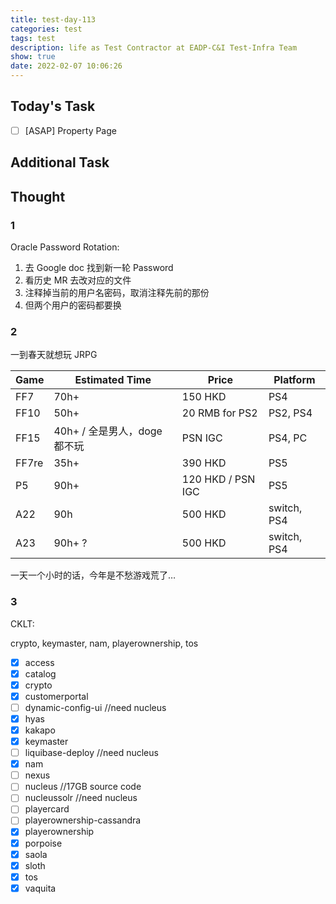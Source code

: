 ```yaml
---
title: test-day-113
categories: test
tags: test
description: life as Test Contractor at EADP-C&I Test-Infra Team
show: true
date: 2022-02-07 10:06:26
---
```

## Today's Task
- [ ] [ASAP] Property Page

## Additional Task 

## Thought

### 1

Oracle Password Rotation:

1. 去 Google doc 找到新一轮 Password
2. 看历史 MR 去改对应的文件
3. 注释掉当前的用户名密码，取消注释先前的那份
4. 但两个用户的密码都要换

### 2

一到春天就想玩 JRPG

| Game | Estimated Time | Price | Platform |
| ---  | ---            | ---   | --- |
| FF7  | 70h+ | 150 HKD | PS4 |
| FF10 | 50h+ | 20 RMB for PS2 | PS2, PS4 |
| FF15 | 40h+ / 全是男人，doge 都不玩 | PSN IGC | PS4, PC |
| FF7re | 35h+ | 390 HKD | PS5 |
| P5   | 90h+ | 120 HKD / PSN IGC | PS5 |
| A22 | 90h | 500 HKD | switch, PS4 |
| A23 | 90h+ ? | 500 HKD | switch, PS4 |

一天一个小时的话，今年是不愁游戏荒了…

### 3

CKLT:

crypto, keymaster, nam, playerownership, tos

- [x] access
- [x] catalog
- [x] crypto
- [x] customerportal
- [ ] dynamic-config-ui //need nucleus
- [x] hyas
- [x] kakapo
- [x] keymaster
- [ ] liquibase-deploy  //need nucleus
- [x] nam
- [ ] nexus
- [ ] nucleus  //17GB source code
- [ ] nucleussolr  //need nucleus
- [ ] playercard
- [ ] playerownership-cassandra
- [x] playerownership
- [x] porpoise
- [x] saola
- [x] sloth
- [x] tos
- [x] vaquita
